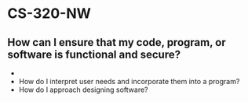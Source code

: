 # CS-320-NW

## How can I ensure that my code, program, or software is functional and secure?
- 
- How do I interpret user needs and incorporate them into a program?
- How do I approach designing software?
